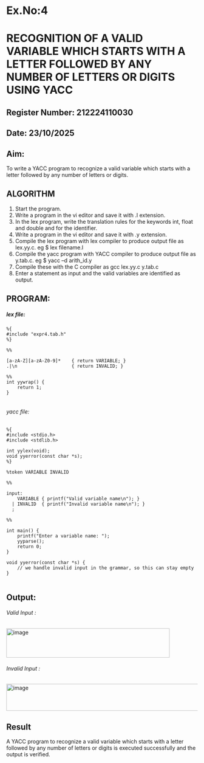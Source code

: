 # Ex.No:4
# RECOGNITION OF A VALID VARIABLE WHICH STARTS WITH A LETTER FOLLOWED BY ANY NUMBER OF LETTERS OR DIGITS USING YACC
## Register Number: 212224110030
## Date: 23/10/2025
## Aim:
To write a YACC program to recognize a valid variable which starts with a letter followed by any number of letters or digits.
## ALGORITHM
1.	Start the program.
2.	Write a program in the vi editor and save it with .l extension.
3.	In the lex program, write the translation rules for the keywords int, float and double and for the identifier.
4.	Write a program in the vi editor and save it with .y extension.
5.	Compile the lex program with lex compiler to produce output file as lex.yy.c. eg $ lex filename.l
6.	Compile the yacc program with YACC compiler to produce output file as y.tab.c. eg $ yacc –d arith_id.y
7.	Compile these with the C compiler as gcc lex.yy.c y.tab.c
8.	Enter a statement as input and the valid variables are identified as output.
## PROGRAM:
##### lex file:
```
%{
#include "expr4.tab.h"
%}

%%

[a-zA-Z][a-zA-Z0-9]*    { return VARIABLE; }
.|\n                    { return INVALID; }

%%
int yywrap() {
    return 1;
}


```
###### yacc file:
```
%{
#include <stdio.h>
#include <stdlib.h>

int yylex(void);
void yyerror(const char *s);
%}

%token VARIABLE INVALID

%%

input:
    VARIABLE { printf("Valid variable name\n"); }
  | INVALID  { printf("Invalid variable name\n"); }
  ;

%%

int main() {
    printf("Enter a variable name: ");
    yyparse();
    return 0;
}

void yyerror(const char *s) {
    // we handle invalid input in the grammar, so this can stay empty
}


```
## Output:
###### Valid Input :
<img width="430" height="77" alt="image" src="https://github.com/user-attachments/assets/a05c59a6-34fb-41cb-9776-523656e2469d" />

###### Invalid Input :
<img width="508" height="71" alt="image" src="https://github.com/user-attachments/assets/7c0da1f5-ff25-45d9-9173-023262d37ba5" />


## Result
A YACC program to recognize a valid variable which starts with a letter followed by any number of letters or digits is executed successfully and the output is verified.
